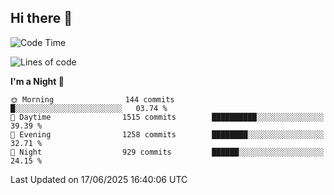 ## Hi there 👋

<!--
**Wangmerlyn/Wangmerlyn** is a ✨ _special_ ✨ repository because its `README.md` (this file) appears on your GitHub profile.

Here are some ideas to get you started:

- 🔭 I’m currently working on ...
- 🌱 I’m currently learning ...
- 👯 I’m looking to collaborate on ...
- 🤔 I’m looking for help with ...
- 💬 Ask me about ...
- 📫 How to reach me: ...
- 😄 Pronouns: ...
- ⚡ Fun fact: ...
-->
<!--START_SECTION:waka-->
![Code Time](http://img.shields.io/badge/Code%20Time-348%20hrs%202%20mins-blue)

![Lines of code](https://img.shields.io/badge/From%20Hello%20World%20I%27ve%20Written-15.8%20million%20lines%20of%20code-blue)

**I'm a Night 🦉** 

```text
🌞 Morning                144 commits         █░░░░░░░░░░░░░░░░░░░░░░░░   03.74 % 
🌆 Daytime                1515 commits        ██████████░░░░░░░░░░░░░░░   39.39 % 
🌃 Evening                1258 commits        ████████░░░░░░░░░░░░░░░░░   32.71 % 
🌙 Night                  929 commits         ██████░░░░░░░░░░░░░░░░░░░   24.15 % 
```



 Last Updated on 17/06/2025 16:40:06 UTC
<!--END_SECTION:waka-->
